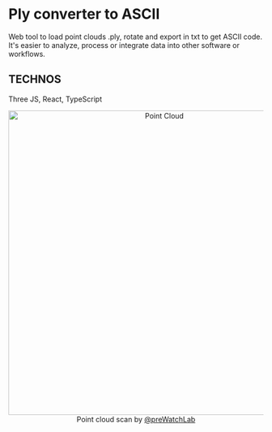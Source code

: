 # Ply converter to ASCII

Web tool to load point clouds .ply, rotate and export in txt to get ASCII code. It's easier to analyze, process or integrate data into other software or workflows.

 ## TECHNOS
 Three JS, React, TypeScript

<p align="center">
  <img src="https://github.com/user-attachments/assets/ac2b6ce5-fea5-4426-b1ab-0e09a3d4054a" alt="Point Cloud" width="600"/><br>
  Point cloud scan by 
  <a href="https://www.linkedin.com/company/prewatch-lab/" target="_blank" rel="noopener noreferrer">@preWatchLab</a>
</p>
